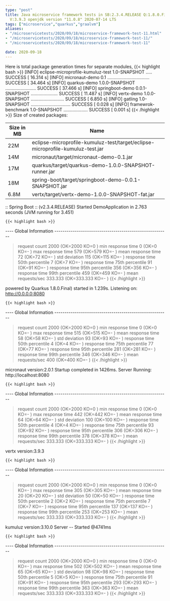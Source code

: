 ```yaml
---
type: "post"
title: Java microservice framework tests in SB:2.3.4.RELEASE Q:1.8.0.Final M:2.0.2
  V:3.9.3 openjdk version "11.0.8" 2020-07-14 LTS
tags: ["microservice","quarkus","graalvm"]
aliases:
- "/microservicetests/2020/09/18/microservice-framework-test-11.html"
- "/microservicetests/2020/09/18/microservice-framework-test-11/"
- "/microservicetests/2020/09/18/microservice-framework-test-11"

date: 2020-09-18
---
```

 
Here is total package generation times for separate modules,
{{< highlight bash >}}
[INFO] eclipse-microprofile-kumuluz-test 1.0-SNAPSHOT ..... SUCCESS [ 16.314 s]
[INFO] micronaut-demo 0.1 ................................. SUCCESS [ 34.464 s]
[INFO] quarkus-demo 1.0.0-SNAPSHOT ........................ SUCCESS [ 37.466 s]
[INFO] springboot-demo 0.0.1-SNAPSHOT ..................... SUCCESS [ 11.487 s]
[INFO] vertx-demo 1.0.0-SNAPSHOT .......................... SUCCESS [  6.850 s]
[INFO] gatling 1.0-SNAPSHOT ............................... SUCCESS [  0.028 s]
[INFO] framewrok-benchmark 1.0-SNAPSHOT ................... SUCCESS [  0.001 s]
{{< /highlight >}}
Size of created packages:

| Size in MB |  Name |
|------------|-------|
| 22M | eclipse-microprofile-kumuluz-test/target/eclipse-microprofile-kumuluz-test.jar |
| 14M | micronaut/target/micronaut-demo-0.1.jar |
| 17M | quarkus/target/quarkus-demo-1.0.0-SNAPSHOT-runner.jar |
| 18M | spring-boot/target/springboot-demo-0.0.1-SNAPSHOT.jar |
| 6.8M | vertx/target/vertx-demo-1.0.0-SNAPSHOT-fat.jar |


:: Spring Boot :: (v2.3.4.RELEASE) Started DemoApplication in 2.763 seconds (JVM running for 3.451)

    {{< highlight bash >}}
---- Global Information --------------------------------------------------------
> request count                                       2000 (OK=2000   KO=0     )
> min response time                                      0 (OK=0      KO=-     )
> max response time                                    579 (OK=579    KO=-     )
> mean response time                                    72 (OK=72     KO=-     )
> std deviation                                        115 (OK=115    KO=-     )
> response time 50th percentile                          7 (OK=7      KO=-     )
> response time 75th percentile                         91 (OK=91     KO=-     )
> response time 95th percentile                        356 (OK=356    KO=-     )
> response time 99th percentile                        459 (OK=459    KO=-     )
> mean requests/sec                                333.333 (OK=333.333 KO=-     )
{{< /highlight >}}

powered by Quarkus 1.8.0.Final) started in 1.239s. Listening on: http://0.0.0.0:8080

    {{< highlight bash >}}
---- Global Information --------------------------------------------------------
> request count                                       2000 (OK=2000   KO=0     )
> min response time                                      0 (OK=0      KO=-     )
> max response time                                    515 (OK=515    KO=-     )
> mean response time                                    58 (OK=58     KO=-     )
> std deviation                                         93 (OK=93     KO=-     )
> response time 50th percentile                          4 (OK=4      KO=-     )
> response time 75th percentile                         77 (OK=77     KO=-     )
> response time 95th percentile                        281 (OK=281    KO=-     )
> response time 99th percentile                        346 (OK=346    KO=-     )
> mean requests/sec                                    400 (OK=400    KO=-     )
{{< /highlight >}}

micronaut version:2.0.1 Startup completed in 1426ms. Server Running: http://localhost:8080

    {{< highlight bash >}}
---- Global Information --------------------------------------------------------
> request count                                       2000 (OK=2000   KO=0     )
> min response time                                      0 (OK=0      KO=-     )
> max response time                                    442 (OK=442    KO=-     )
> mean response time                                    64 (OK=64     KO=-     )
> std deviation                                        100 (OK=100    KO=-     )
> response time 50th percentile                          4 (OK=4      KO=-     )
> response time 75th percentile                         93 (OK=92     KO=-     )
> response time 95th percentile                        306 (OK=306    KO=-     )
> response time 99th percentile                        378 (OK=378    KO=-     )
> mean requests/sec                                333.333 (OK=333.333 KO=-     )
{{< /highlight >}}

vertx version:3.9.3

    {{< highlight bash >}}
---- Global Information --------------------------------------------------------
> request count                                       2000 (OK=2000   KO=0     )
> min response time                                      0 (OK=0      KO=-     )
> max response time                                    305 (OK=305    KO=-     )
> mean response time                                    20 (OK=20     KO=-     )
> std deviation                                         50 (OK=50     KO=-     )
> response time 50th percentile                          2 (OK=2      KO=-     )
> response time 75th percentile                          7 (OK=7      KO=-     )
> response time 95th percentile                        137 (OK=137    KO=-     )
> response time 99th percentile                        253 (OK=253    KO=-     )
> mean requests/sec                                333.333 (OK=333.333 KO=-     )
{{< /highlight >}}

kumuluz version:3.10.0 Server -- Started @4741ms

    {{< highlight bash >}}
---- Global Information --------------------------------------------------------
> request count                                       2000 (OK=2000   KO=0     )
> min response time                                      0 (OK=0      KO=-     )
> max response time                                    502 (OK=502    KO=-     )
> mean response time                                    65 (OK=65     KO=-     )
> std deviation                                         98 (OK=98     KO=-     )
> response time 50th percentile                          5 (OK=5      KO=-     )
> response time 75th percentile                         91 (OK=91     KO=-     )
> response time 95th percentile                        293 (OK=293    KO=-     )
> response time 99th percentile                        363 (OK=363    KO=-     )
> mean requests/sec                                333.333 (OK=333.333 KO=-     )
{{< /highlight >}}
